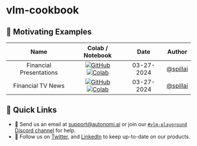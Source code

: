 # vlm-cookbook

## 🧪 Motivating Examples

| **Name** | **Colab / Notebook** | **Date** | Author |
|:---:|:---:|:---:|:---:|
| Financial Presentations | [![GitHub](https://badges.aleen42.com/src/github.svg)](./examples/vlm-1-financial-presentations.ipynb) [![Colab](https://colab.research.google.com/assets/colab-badge.svg)](https://colab.research.google.com/github/autonomi-ai/vlm-cookbook/blob/main/experiments/vlm-1-financial-presentations.ipynb)  | 03-27-2024 | [@spillai](https://github.com/spillai) |
| Financial TV News | [![GitHub](https://badges.aleen42.com/src/github.svg)](./examples/vlm-1-financial-tv-news.ipynb) [![Colab](https://colab.research.google.com/assets/colab-badge.svg)](https://colab.research.google.com/github/autonomi-ai/vlm-cookbook/blob/main/experiments/vlm-1-financial-tv-news.ipynb)  | 03-27-2024 | [@spillai](https://github.com/spillai) |


## 🔗  Quick Links

* 💬 Send us an email at [support@autonomi.ai](mailto:support@autonomi.ai) or join our [`#vlm-playground` Discord channel](https://discord.gg/a6suHC9B5E) for help.
* 📣 Follow us on [Twitter](https://twitter.com/autonomi\_ai), and [LinkedIn](https://www.linkedin.com/company/autonomi-ai) to keep up-to-date on our products.

